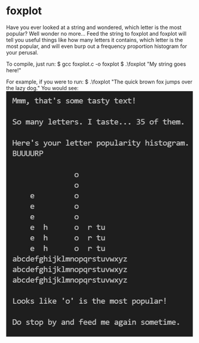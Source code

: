 # foxplot

Have you ever looked at a string and wondered, which letter is the most popular? Well wonder no more... Feed the string to foxplot and foxplot will tell you useful things like how many letters it contains, which letter is the most popular, and will even burp out a frequency proportion histogram for your perusal.

To compile, just run:
$ gcc foxplot.c -o foxplot
$ .\foxplot "My string goes here!"

For example, if you were to run:
$ .\foxplot "The quick brown fox jumps over the lazy dog."
You would see:
![Example1](example1.jpg?raw=true "Quick Brown Fox Screenshot")
